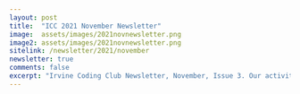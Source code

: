```yaml
---
layout: post
title:  "ICC 2021 November Newsletter"
image:  assets/images/2021novnewsletter.png
image2: assets/images/2021novnewsletter.png
sitelink: /newsletter/2021/november
newsletter: true
comments: false
excerpt: "Irvine Coding Club Newsletter, November, Issue 3. Our activities from Fall 2021!"
---
```

 
